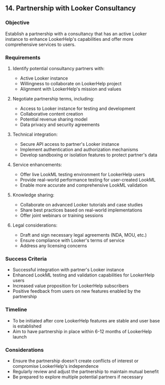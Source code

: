 ## 14. Partnership with Looker Consultancy

### Objective

Establish a partnership with a consultancy that has an active Looker instance to enhance LookerHelp's capabilities and offer more comprehensive services to users.

### Requirements

1. Identify potential consultancy partners with:
   - Active Looker instance
   - Willingness to collaborate on LookerHelp project
   - Alignment with LookerHelp's mission and values

2. Negotiate partnership terms, including:
   - Access to Looker instance for testing and development
   - Collaborative content creation
   - Potential revenue sharing model
   - Data privacy and security agreements

3. Technical integration:
   - Secure API access to partner's Looker instance
   - Implement authentication and authorization mechanisms
   - Develop sandboxing or isolation features to protect partner's data

4. Service enhancements:
   - Offer live LookML testing environment for LookerHelp users
   - Provide real-world performance testing for user-created LookML
   - Enable more accurate and comprehensive LookML validation

5. Knowledge sharing:
   - Collaborate on advanced Looker tutorials and case studies
   - Share best practices based on real-world implementations
   - Offer joint webinars or training sessions

6. Legal considerations:
   - Draft and sign necessary legal agreements (NDA, MOU, etc.)
   - Ensure compliance with Looker's terms of service
   - Address any licensing concerns

### Success Criteria

- Successful integration with partner's Looker instance
- Enhanced LookML testing and validation capabilities for LookerHelp users
- Increased value proposition for LookerHelp subscribers
- Positive feedback from users on new features enabled by the partnership

### Timeline

- To be initiated after core LookerHelp features are stable and user base is established
- Aim to have partnership in place within 6-12 months of LookerHelp launch

### Considerations

- Ensure the partnership doesn't create conflicts of interest or compromise LookerHelp's independence
- Regularly review and adjust the partnership to maintain mutual benefit
- Be prepared to explore multiple potential partners if necessary
